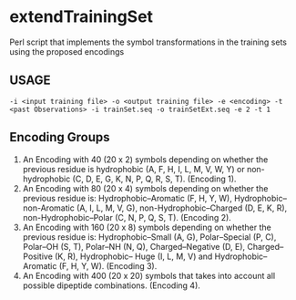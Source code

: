 # extendTrainingSet
Perl script that implements the symbol transformations in the training sets using the proposed encodings

## USAGE 
`-i <input training file> -o <output training file> -e <encoding> -t <past Observations> -i trainSet.seq -o trainSetExt.seq -e 2 -t 1`

## Encoding Groups
1. An Encoding with 40 (20 x 2) symbols depending on whether the previous residue is hydrophobic (A, F, H, I, L, M, V, W, Y) or non-hydrophobic (C, D, E, G, K, N, P, Q, R, S, T). (Encoding 1).
2. An Encoding with 80 (20 x 4) symbols depending on whether the previous residue is: Hydrophobic–Aromatic (F, H, Y, W), Hydrophobic–non-Aromatic (A, I, L, M, V, G), non-Hydrophobic–Charged (D, E, K, R), non-Hydrophobic–Polar (C, N, P, Q, S, T). (Encoding 2).
3. An Encoding with 160 (20 x 8) symbols depending on whether the previous residue is: Hydrophobic–Small (A, G), Polar–Special (P, C), Polar–OH (S, T), Polar–NH (N, Q), Charged–Negative (D, E), Charged–Positive (K, R), Hydrophobic– Huge (I, L, M, V) and Hydrophobic–Aromatic (F, H, Y, W). (Encoding 3).
4. An Encoding with 400 (20 x 20) symbols that takes into account all possible dipeptide combinations. (Encoding 4).
